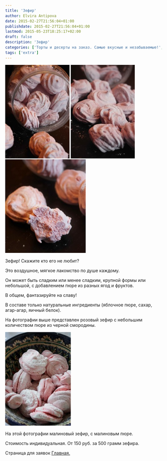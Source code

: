 ```yaml
---
title: 'Зефир'
author: Elvira Antipova
date: 2015-02-27T21:56:04+01:00
publishdate: 2015-02-27T21:56:04+01:00
lastmod: 2015-05-23T18:25:17+02:00
draft: false
description: 'Зефир'
categories: ['Торты и десерты на заказ. Самые вкусные и незабываемые!', 'Limited edition posts']
tags: ['extra']
---
```



 [![IMG_3367 1](IMG_3367-1-e1425056292707-207x300.jpg)](IMG_3367-1.jpg) [![IMG_3372 2](IMG_3372-2-206x300.jpg)](IMG_3372-2.jpg) [![IMG_3363 1](IMG_3363-1-259x300.jpg)](IMG_3363-1.jpg)
 
Зефир! Скажите кто его не любит?
 
Это воздушное, мягкое лакомство по душе каждому.
 
Он может быть сладким или менее сладким, крупной формы или небольшой, с добавлением пюре из разных ягод и фруктов.
 
В общем, фантазируйте на славу!
 
В составе только натуральные ингредиенты (яблочное пюре, сахар, агар-агар, яичный белок).
 
На фотографии выше представлен розовый зефир с небольшим количеством пюре из черной смородины.
 
[![IMG_3678](IMG_3678-211x300.jpg)](IMG_3678.jpg)
 
На этой фотографии малиновый зефир, с малиновым пюре.
 
Стоимость индивидуальная. От 150 руб. за 500 грамм зефира.
 
Страница для заявок [Главная.](../-s)

